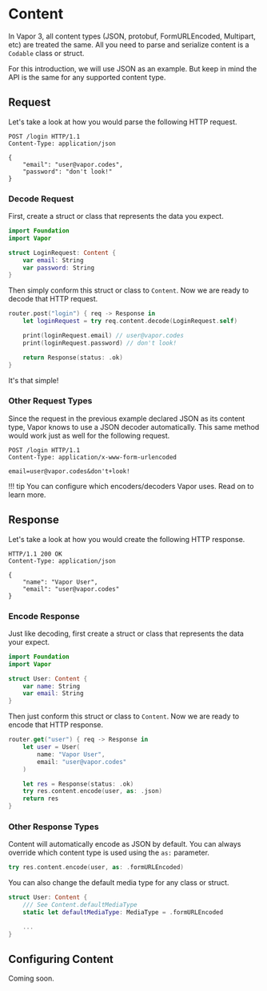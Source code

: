 # Content

In Vapor 3, all content types (JSON, protobuf, FormURLEncoded, Multipart, etc) are treated the same.
All you need to parse and serialize content is a `Codable` class or struct.

For this introduction, we will use JSON as an example. But keep in mind the API is the same for any supported content type.

## Request

Let's take a look at how you would parse the following HTTP request.

```http
POST /login HTTP/1.1
Content-Type: application/json

{
    "email": "user@vapor.codes",
    "password": "don't look!"
}
```

### Decode Request

First, create a struct or class that represents the data you expect.

```swift
import Foundation
import Vapor

struct LoginRequest: Content {
    var email: String
    var password: String
}
```

Then simply conform this struct or class to `Content`.
Now we are ready to decode that HTTP request.

```swift
router.post("login") { req -> Response in
    let loginRequest = try req.content.decode(LoginRequest.self)

    print(loginRequest.email) // user@vapor.codes
    print(loginRequest.password) // don't look!

    return Response(status: .ok)
}
```

It's that simple!

### Other Request Types

Since the request in the previous example declared JSON as its content type,
Vapor knows to use a JSON decoder automatically.
This same method would work just as well for the following request.

```http
POST /login HTTP/1.1
Content-Type: application/x-www-form-urlencoded

email=user@vapor.codes&don't+look!
```

!!! tip
    You can configure which encoders/decoders Vapor uses. Read on to learn more.

## Response

Let's take a look at how you would create the following HTTP response.

```http
HTTP/1.1 200 OK
Content-Type: application/json

{
    "name": "Vapor User",
    "email": "user@vapor.codes"
}
```

### Encode Response

Just like decoding, first create a struct or class that represents the data your expect.

```swift
import Foundation
import Vapor

struct User: Content {
    var name: String
    var email: String
}
```

Then just conform this struct or class to `Content`.
Now we are ready to encode that HTTP response.

```swift
router.get("user") { req -> Response in
    let user = User(
        name: "Vapor User",
        email: "user@vapor.codes"
    )

    let res = Response(status: .ok)
    try res.content.encode(user, as: .json)
    return res
}
```

### Other Response Types

Content will automatically encode as JSON by default. You can always override which content type is used
using the `as:` parameter.

```swift
try res.content.encode(user, as: .formURLEncoded)
```

You can also change the default media type for any class or struct.

```swift
struct User: Content {
    /// See Content.defaultMediaType
    static let defaultMediaType: MediaType = .formURLEncoded

    ...
}
```

## Configuring Content

Coming soon.
